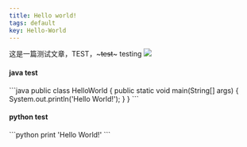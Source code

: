 ```yaml
---
title: Hello world!
tags: default
key: Hello-World
---
```

这是一篇测试文章，TEST，~~~test~~~ testing
![](https://github.com/Ashesltz/Ashesltz.github.io/tree/main/picture/1658483539482.png)

<h4>java test</h4>
```java
public class HelloWorld {
    public static void main(String[] args) {
        System.out.println('Hello World!');
    }
}
```

<h4>python test</h4>
```python
print 'Hello World!'
```
